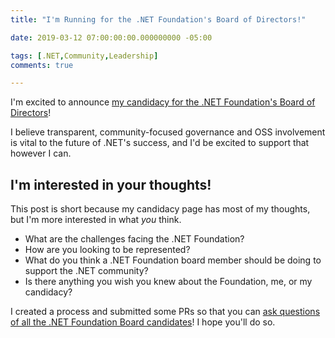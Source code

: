 ```yaml
---
title: "I'm Running for the .NET Foundation's Board of Directors!"

date: 2019-03-12 07:00:00:00.000000000 -05:00

tags: [.NET,Community,Leadership]
comments: true

---
```


I'm excited to announce [my candidacy for the .NET Foundation's Board of Directors](https://election.dotnetfoundation.org/campaign-2019/sean-killeen.html)!

I believe transparent, community-focused governance and OSS involvement is vital to the future of .NET's success, and I'd be excited to support that however I can.

## I'm interested in your thoughts!

This post is short because my candidacy page has most of my thoughts, but I'm more interested in what *you* think.

* What are the challenges facing the .NET Foundation? 
* How are you looking to be represented? 
* What do you think a .NET Foundation board member should be doing to support the .NET community?
* Is there anything you wish you knew about the Foundation, me, or my candidacy?

I created a process and submitted some PRs so that you can [ask questions of all the .NET Foundation Board candidates](https://election.dotnetfoundation.org/questions)! I hope you'll do so.